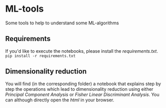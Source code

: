 # ML-tools
Some tools to help to understand some ML-algorithms

## Requirements
If you'd like to execute the notebooks, please install the *requirements.txt*.
```pip install -r requirements.txt```

## Dimensionality reduction
You will find (in the corresponding folder) a notebook that explains step by step the operations which lead to dimensionality reduction using either *Principal Component Analysis* or *Fisher Linear Discriminant Analysis*. You can although directly open the *html* in your browser.
